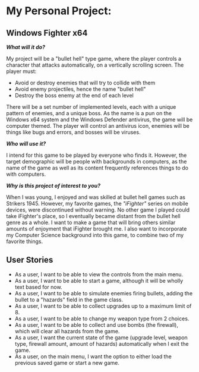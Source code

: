 # My Personal Project: 
## Windows Fighter x64 

***What will it do?***

My project will be a "bullet hell" type game, where the player
controls a character that attacks automatically, on a vertically 
scrolling screen. 
The player must:
- Avoid or destroy enemies that will try to collide with them
- Avoid enemy projectiles, hence the name "bullet hell"
- Destroy the boss enemy at the end of each level

There will be a set number of implemented levels, each with 
a unique pattern of enemies, and a unique boss. As the name is a
pun on the Windows x64 system and the Windows Defender antivirus, 
the game will be computer themed. The player will control an antivirus icon, 
enemies will be things like bugs and errors, and bosses will be viruses.


***Who will use it?***

I intend for this game to be played by everyone who finds it. 
However, the target demographic will be people with backgrounds 
in computers, as the name of the game as well as its content
frequently references things to do with computers.

***Why is this project of interest to you?***

When I was young, I enjoyed and was skilled at bullet hell
games such as Strikers 1945. However, my favorite games, the
*"iFighter"* series on mobile devices, were discontinued without 
warning. No other game I played could take iFighter's place,
so I eventually became distant from the bullet hell genre as a whole. 
I want to make a game that will bring others similar amounts of 
enjoyment that iFighter brought me. I also want to incorporate my
Computer Science background into this game, to combine two of my 
favorite things.

## User Stories

- As a user, I want to be able to view the controls from the main menu.
- As a user, I want to be able to start a game, although it will be
wholly text based for now.
- As a user, I want to be able to simulate enemies firing bullets, adding the
  bullet to a "hazards" field in the game class.
- As a user, I want to be able to collect upgrades up to a maximum limit of 8.
- As a user, I want to be able to change my weapon type from 2 choices.
- As a user, I want to be able to collect and use bombs (the firewall), which
  will clear all hazards from the game.
- As a user, I want the current state of the game (upgrade level, weapon type,
  firewall amount, amount of hazards) automatically when I exit the game.
- As a user, on the main menu, I want the option to either load the previous 
  saved game or start a new game.
